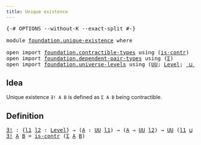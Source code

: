```yaml
---
title: Unique existence
---
```


<pre class="Agda"><a id="42" class="Symbol">{-#</a> <a id="46" class="Keyword">OPTIONS</a> <a id="54" class="Pragma">--without-K</a> <a id="66" class="Pragma">--exact-split</a> <a id="80" class="Symbol">#-}</a>

<a id="85" class="Keyword">module</a> <a id="92" href="foundation.unique-existence.html" class="Module">foundation.unique-existence</a> <a id="120" class="Keyword">where</a>

<a id="127" class="Keyword">open</a> <a id="132" class="Keyword">import</a> <a id="139" href="foundation.contractible-types.html" class="Module">foundation.contractible-types</a> <a id="169" class="Keyword">using</a> <a id="175" class="Symbol">(</a><a id="176" href="foundation-core.contractible-types.html#1006" class="Function">is-contr</a><a id="184" class="Symbol">)</a>
<a id="186" class="Keyword">open</a> <a id="191" class="Keyword">import</a> <a id="198" href="foundation.dependent-pair-types.html" class="Module">foundation.dependent-pair-types</a> <a id="230" class="Keyword">using</a> <a id="236" class="Symbol">(</a><a id="237" href="foundation-core.dependent-pair-types.html#515" class="Record">Σ</a><a id="238" class="Symbol">)</a>
<a id="240" class="Keyword">open</a> <a id="245" class="Keyword">import</a> <a id="252" href="foundation.universe-levels.html" class="Module">foundation.universe-levels</a> <a id="279" class="Keyword">using</a> <a id="285" class="Symbol">(</a><a id="286" href="foundation-core.universe-levels.html#235" class="Primitive">UU</a><a id="288" class="Symbol">;</a> <a id="290" href="Agda.Primitive.html#597" class="Postulate">Level</a><a id="295" class="Symbol">;</a> <a id="297" href="Agda.Primitive.html#810" class="Primitive Operator">_⊔_</a><a id="300" class="Symbol">)</a>
</pre>
## Idea

Unique existence `∃! A B` is defined as `Σ A B` being contractible.

## Definition

<pre class="Agda"><a id="∃!"></a><a id="408" href="foundation.unique-existence.html#408" class="Function">∃!</a> <a id="411" class="Symbol">:</a> <a id="413" class="Symbol">{</a><a id="414" href="foundation.unique-existence.html#414" class="Bound">l1</a> <a id="417" href="foundation.unique-existence.html#417" class="Bound">l2</a> <a id="420" class="Symbol">:</a> <a id="422" href="Agda.Primitive.html#597" class="Postulate">Level</a><a id="427" class="Symbol">}</a> <a id="429" class="Symbol">→</a> <a id="431" class="Symbol">(</a><a id="432" href="foundation.unique-existence.html#432" class="Bound">A</a> <a id="434" class="Symbol">:</a> <a id="436" href="foundation-core.universe-levels.html#235" class="Primitive">UU</a> <a id="439" href="foundation.unique-existence.html#414" class="Bound">l1</a><a id="441" class="Symbol">)</a> <a id="443" class="Symbol">→</a> <a id="445" class="Symbol">(</a><a id="446" href="foundation.unique-existence.html#432" class="Bound">A</a> <a id="448" class="Symbol">→</a> <a id="450" href="foundation-core.universe-levels.html#235" class="Primitive">UU</a> <a id="453" href="foundation.unique-existence.html#417" class="Bound">l2</a><a id="455" class="Symbol">)</a> <a id="457" class="Symbol">→</a> <a id="459" href="foundation-core.universe-levels.html#235" class="Primitive">UU</a> <a id="462" class="Symbol">(</a><a id="463" href="foundation.unique-existence.html#414" class="Bound">l1</a> <a id="466" href="Agda.Primitive.html#810" class="Primitive Operator">⊔</a> <a id="468" href="foundation.unique-existence.html#417" class="Bound">l2</a><a id="470" class="Symbol">)</a>
<a id="472" href="foundation.unique-existence.html#408" class="Function">∃!</a> <a id="475" href="foundation.unique-existence.html#475" class="Bound">A</a> <a id="477" href="foundation.unique-existence.html#477" class="Bound">B</a> <a id="479" class="Symbol">=</a> <a id="481" href="foundation-core.contractible-types.html#1006" class="Function">is-contr</a> <a id="490" class="Symbol">(</a><a id="491" href="foundation-core.dependent-pair-types.html#515" class="Record">Σ</a> <a id="493" href="foundation.unique-existence.html#475" class="Bound">A</a> <a id="495" href="foundation.unique-existence.html#477" class="Bound">B</a><a id="496" class="Symbol">)</a>
</pre>